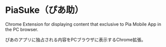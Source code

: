 # PiaSuke（ぴあ助）

Chrome Extension for displaying content that exclusive to Pia Mobile App in the PC browser.

ぴあのアプリに独占される内容をPCブラウザに表示するChrome拡張。
